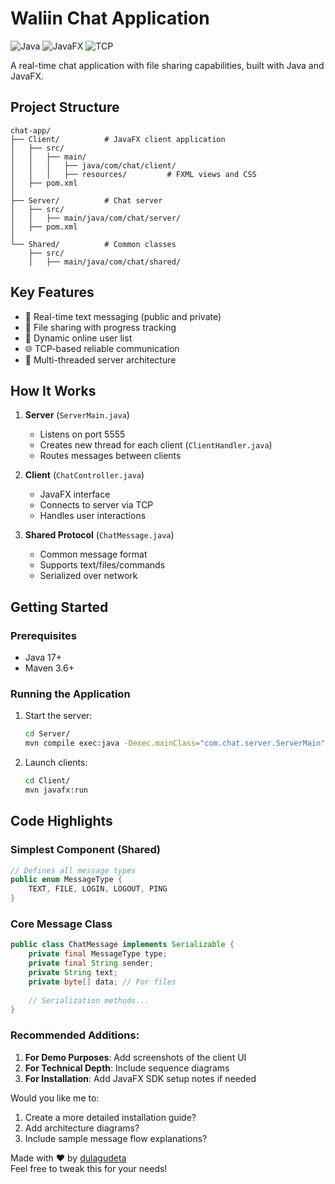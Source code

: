 
# Waliin Chat Application

![Java](https://img.shields.io/badge/Java-17%2B-blue)
![JavaFX](https://img.shields.io/badge/JavaFX-19-purple)
![TCP](https://img.shields.io/badge/Protocol-TCP-green)

A real-time chat application with file sharing capabilities, built with Java and JavaFX.

## Project Structure

```
chat-app/
├── Client/          # JavaFX client application
│   ├── src/
│   │   ├── main/
│   │   │   ├── java/com/chat/client/
│   │   │   ├── resources/         # FXML views and CSS
│   ├── pom.xml
│
├── Server/          # Chat server
│   ├── src/
│   │   ├── main/java/com/chat/server/
│   ├── pom.xml
│
└── Shared/          # Common classes
    ├── src/
    │   ├── main/java/com/chat/shared/
```

## Key Features

- 💬 Real-time text messaging (public and private)
- 📁 File sharing with progress tracking
- 👥 Dynamic online user list
- 🌐 TCP-based reliable communication
- 🧵 Multi-threaded server architecture

## How It Works

1. **Server** (`ServerMain.java`)
   - Listens on port 5555
   - Creates new thread for each client (`ClientHandler.java`)
   - Routes messages between clients

2. **Client** (`ChatController.java`)
   - JavaFX interface
   - Connects to server via TCP
   - Handles user interactions

3. **Shared Protocol** (`ChatMessage.java`)
   - Common message format
   - Supports text/files/commands
   - Serialized over network

## Getting Started

### Prerequisites
- Java 17+
- Maven 3.6+

### Running the Application
1. Start the server:
   ```bash
   cd Server/
   mvn compile exec:java -Dexec.mainClass="com.chat.server.ServerMain"
   ```

2. Launch clients:
   ```bash
   cd Client/
   mvn javafx:run
   ```

## Code Highlights

### Simplest Component (Shared)
```java
// Defines all message types
public enum MessageType {
    TEXT, FILE, LOGIN, LOGOUT, PING
}
```

### Core Message Class
```java
public class ChatMessage implements Serializable {
    private final MessageType type;
    private final String sender;
    private String text;
    private byte[] data; // For files
    
    // Serialization methods...
}
```


### Recommended Additions:
1. **For Demo Purposes**: Add screenshots of the client UI
2. **For Technical Depth**: Include sequence diagrams
3. **For Installation**: Add JavaFX SDK setup notes if needed

Would you like me to:
1. Create a more detailed installation guide?
2. Add architecture diagrams?
3. Include sample message flow explanations?

Made with ❤️ by [dulagudeta](https://github.com/dulagudeta)  
Feel free to tweak this for your needs!
